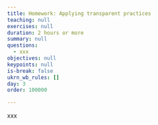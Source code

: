 ```yaml
---
title: Homework: Applying transparent practices
teaching: null
exercises: null
duration: 2 hours or more
summary: null
questions:
  - xxx
objectives: null
keypoints: null
is-break: false
ukrn_wb_rules: []
day: 3
order: 100000

---
```


xxx
